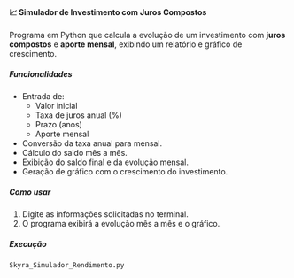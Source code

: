 #### 📈 Simulador de Investimento com Juros Compostos

Programa em Python que calcula a evolução de um investimento com **juros compostos** e **aporte mensal**, exibindo um relatório e gráfico de crescimento.

##### Funcionalidades
- Entrada de:
  - Valor inicial
  - Taxa de juros anual (%)
  - Prazo (anos)
  - Aporte mensal
- Conversão da taxa anual para mensal.
- Cálculo do saldo mês a mês.
- Exibição do saldo final e da evolução mensal.
- Geração de gráfico com o crescimento do investimento.

##### Como usar
1. Digite as informações solicitadas no terminal.
2. O programa exibirá a evolução mês a mês e o gráfico.

##### Execução
```bash
Skyra_Simulador_Rendimento.py
